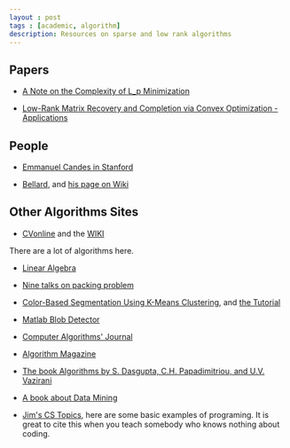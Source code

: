 ```yaml
---
layout : post
tags : [academic, algorithm]
description: Resources on sparse and low rank algorithms
---
```


## Papers

+ [A Note on the Complexity of L_p Minimization](http://www.stanford.edu/~yyye/lpmin_v14.pdf)

+ [Low-Rank Matrix Recovery and Completion via Convex Optimization - Applications](http://perception.csl.illinois.edu/matrix-rank/applications.html)

## People

+ [Emmanuel Candes in Stanford](http://www-stat.stanford.edu/~candes/)

+ [Bellard](http://bellard.org/), and [his page on Wiki](http://zh.wikipedia.org/wiki/Fabrice_Bellard)

## Other Algorithms Sites

+ [CVonline](http://homepages.inf.ed.ac.uk/rbf/CVonline/CVentry.htm) and the [WIKI](https://sites.google.com/site/cvonlinewiki/home)

There are a lot of algorithms here.

+ [Linear Algebra](http://www.khanacademy.org/math/linear-algebra)

+ [Nine talks on packing problem](http://love-oriented.com/pack/)

+ [Color-Based Segmentation Using K-Means Clustering](http://www.mathworks.com/products/demos/image/color_seg_k/ipexhistology.html), and [the Tutorial](http://home.dei.polimi.it/matteucc/Clustering/tutorial_html/kmeans.html)

+ [Matlab Blob Detector](http://www.commsp.ee.ic.ac.uk/~jahangiri/Blobdetector.html)

+ [Computer Algorithms' Journal](http://algorithms.livejournal.com/)

+ [Algorithm Magazine](http://www.streettech.com/bcp/BCPgraf/StreetTech/Algorithm.html)

+ [The book Algorithms by S. Dasgupta, C.H. Papadimitriou, and U.V. Vazirani](http://www.cs.berkeley.edu/~vazirani/algorithms.html)

+ [A book about Data Mining](http://guidetodatamining.com/)

+ [Jim's CS Topics](http://www.cs.utah.edu/~germain/PPS/Topics/), here are some basic examples of programing. It is great to cite this when you teach somebody who knows nothing about coding.




